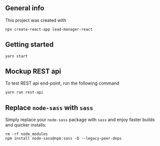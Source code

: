## General info

This project was created with

```shell
npx create-react-app lead-manager-react

```

## Getting started

```shell
yarn start
```

## Mockup REST api

To test REST api end-point, run the following command

```shell
yarn run rest-api
```

## Replace `node-sass` with `sass`

Simply replace your `node-sass` package with `sass` and enjoy faster builds and quicker installs:

```shell
rm -rf node_modules
npm install node-sass@npm:sass -D --legacy-peer-deps
```
